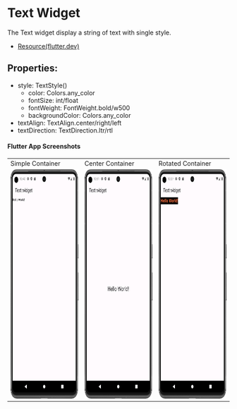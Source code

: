 # Text Widget

The Text widget display a string of text with single style.

- [Resource(flutter.dev)](https://api.flutter.dev/flutter/widgets/Text-class.html)

## Properties:
- style: TextStyle()
  - color: Colors.any_color
  - fontSize: int/float
  - fontWeight: FontWeight.bold/w500
  - backgroundColor: Colors.any_color
- textAlign: TextAlign.center/right/left
- textDirection: TextDirection.ltr/rtl
          


#### Flutter App Screenshots

<table>
  <tr>
    <td>Simple Container</td>
     <td>Center Container</td>
     <td>Rotated Container</td>
  </tr>
  <tr>
    <td><img src="Screenshot/simple_text.png" width=250 height=520></td>
    <td><img src="Screenshot/center_text.png" width=250 height=520></td>
    <td><img src="Screenshot/decorated_text.png" width=250 height=520></td>
  </tr>
 </table>
